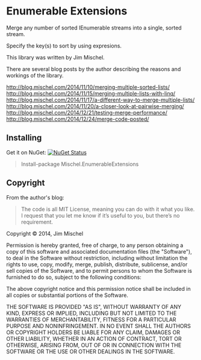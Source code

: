 # Enumerable Extensions

Merge any number of sorted IEnumerable<T> streams into a single, sorted stream.

Specify the key(s) to sort by using expresions.

This library was written by Jim Mischel. 

There are several blog posts by the author describing the reasons and workings of the library.

http://blog.mischel.com/2014/11/10/merging-multiple-sorted-lists/  
http://blog.mischel.com/2014/11/15/merging-multiple-lists-with-linq/  
http://blog.mischel.com/2014/11/17/a-different-way-to-merge-multiple-lists/  
http://blog.mischel.com/2014/11/20/a-closer-look-at-pairwise-merging/  
http://blog.mischel.com/2014/12/21/testing-merge-performance/  
http://blog.mischel.com/2014/12/24/merge-code-posted/  

## Installing

Get it on NuGet: [![NuGet Status](http://img.shields.io/nuget/v/Mischel.EnumerableExtensions.svg?style=flat)](https://www.nuget.org/packages/Mischel.EnumerableExtensions/)

> Install-package Mischel.EnumerableExtensions



## Copyright

From the author's blog:

> The code is all MIT License, meaning you can do with it what you like. I request that you let me know if it’s useful to you, but there’s no requirement.



Copyright © 2014, Jim Mischel

Permission is hereby granted, free of charge, to any person obtaining a copy
of this software and associated documentation files (the "Software"), to deal
in the Software without restriction, including without limitation the rights
to use, copy, modify, merge, publish, distribute, sublicense, and/or sell
copies of the Software, and to permit persons to whom the Software is
furnished to do so, subject to the following conditions:

The above copyright notice and this permission notice shall be included in
all copies or substantial portions of the Software.

THE SOFTWARE IS PROVIDED "AS IS", WITHOUT WARRANTY OF ANY KIND, EXPRESS OR
IMPLIED, INCLUDING BUT NOT LIMITED TO THE WARRANTIES OF MERCHANTABILITY,
FITNESS FOR A PARTICULAR PURPOSE AND NONINFRINGEMENT. IN NO EVENT SHALL THE
AUTHORS OR COPYRIGHT HOLDERS BE LIABLE FOR ANY CLAIM, DAMAGES OR OTHER
LIABILITY, WHETHER IN AN ACTION OF CONTRACT, TORT OR OTHERWISE, ARISING FROM,
OUT OF OR IN CONNECTION WITH THE SOFTWARE OR THE USE OR OTHER DEALINGS IN
THE SOFTWARE.
